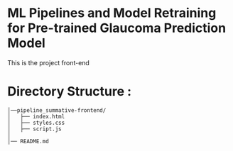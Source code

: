 # ML Pipelines and Model Retraining for Pre-trained Glaucoma Prediction Model
This is the project front-end 

# Directory Structure :

````
│──pipeline_summative-frontend/
│   ├── index.html
│   ├── styles.css
│   ├── script.js
│
│── README.md
````